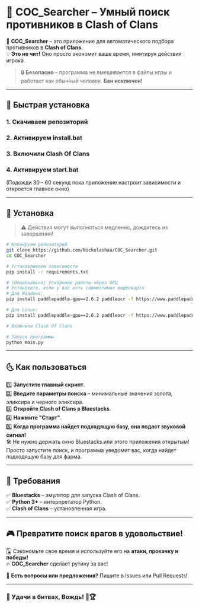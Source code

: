 # 🎯 COC_Searcher – Умный поиск противников в Clash of Clans  

🚀 **COC_Searcher** – это приложение для автоматического подбора противников в **Clash of Clans**.  
💡 **Это не чит!** Оно просто экономит ваше время, имитируя действия игрока.  

> 🔒 **Безопасно** – программа не вмешивается в файлы игры и работает как обычный человек. **Бан исключен!**  

---

## 💾 Быстрая установка  
### 1. Скачиваем репозиторий
### 2. Активируем install.bat
### 3. Включили Clash Of Clans
### 4. Активируем start.bat
(Подожди 30 - 60 секунд пока приложение настроит зависимости и откроется главное окно)

---

## 💾 Установка  
> ⚠️ Действия могут выполняться медленно, дождитесь их завершения!
```bash
# Клонируем репозиторий
git clone https://github.com/Nickolashaa/COC_Searcher.git
cd COC_Searcher

# Устанавливаем зависимости
pip install -r requirements.txt

# (Опционально) Ускорение работы через GPU
# Установите, если у вас есть совместимая видеокарта
# Для Windows:
pip install paddlepaddle-gpu==2.6.2 paddleocr -f https://www.paddlepaddle.org.cn/whl/windows/mkl/avx/stable.html

# Для Linux:
pip install paddlepaddle-gpu==2.6.2 paddleocr -f https://www.paddlepaddle.org.cn/whl/linux/mkl/avx/stable.html

# Включили Clash Of Clans

# Запуск программы
python main.py
```

---

## 🌜 Как пользоваться  

1️⃣ **Запустите главный скрипт**.  
2️⃣ **Введите параметры поиска** – минимальные значения золота, эликсира и черного эликсира.  
3️⃣ **Откройте Clash of Clans в Bluestacks**.  
4️⃣ **Нажмите "Старт"**.  
5️⃣ **Когда программа найдет подходящую базу, она подаст звуковой сигнал!**  
🛠️ Не нужно держать окно Bluestacks или этого приложения открытым! Просто запустите поиск, и программа уведомит вас, когда найдет подходящую базу для фарма.

---

## 🔧 Требования  

✅ **Bluestacks** – эмулятор для запуска Clash of Clans.  
✅ **Python 3+** – интерпретатор Python.  
✅ **Clash of Clans** – установленная игра.  

---

## 🎮 Превратите поиск врагов в удовольствие!  

🂥 Сэкономьте свое время и используйте его на **атаки, прокачку и победы!**  
🔥 **COC_Searcher** сделает рутину за вас!  

📩 **Есть вопросы или предложения?** Пишите в Issues или Pull Requests!  

---

### 🌟 Удачи в битвах, Вождь! 🚀🏆

